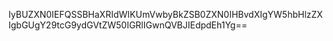 IyBUZXN0IEFQSSBHaXRIdWIKUmVwbyBkZSB0ZXN0IHBvdXIgYW5hbHlzZXIgbGUgY29tcG9ydGVtZW50IGRlIGwnQVBJIEdpdEh1Yg==